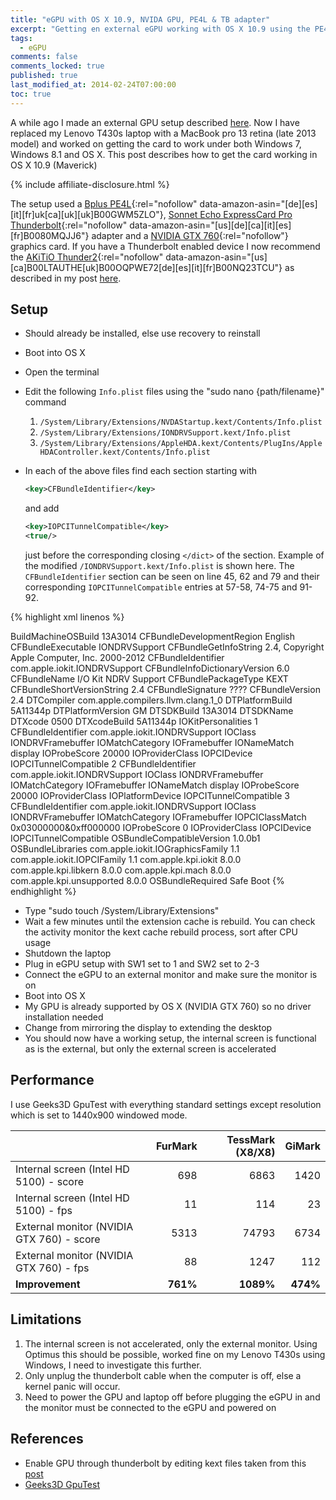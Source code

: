 ```yaml
---
title: "eGPU with OS X 10.9, NVIDA GPU, PE4L & TB adapter"
excerpt: "Getting en external eGPU working with OS X 10.9 using the PE4L with Sonnet adapter."
tags:
  - eGPU
comments: false
comments_locked: true
published: true
last_modified_at: 2014-02-24T07:00:00
toc: true
---
```

A while ago I made an external GPU setup described [here](/projects/external-graphics-card-experiment-part-1/). Now I have replaced my Lenovo T430s laptop with a MacBook pro 13 retina (late 2013 model) and worked on getting the card to work under both Windows 7, Windows 8.1 and OS X. This post describes how to get the card working in OS X 10.9 (Maverick)

{% include affiliate-disclosure.html %}

The setup used a [Bplus PE4L](https://www.amazon.com/dp/B00GWM5ZLO/){:rel="nofollow" data-amazon-asin="[de][es][it][fr]uk[ca][uk][uk]B00GWM5ZLO"}, [Sonnet Echo ExpressCard Pro Thunderbolt](https://www.amazon.com/dp/B0080MQJJ6/){:rel="nofollow" data-amazon-asin="[us][de][ca][it][es][fr]B0080MQJJ6"} adapter and a [NVIDIA GTX 760](https://www.amazon.com/s/ref=nb_sb_noss_2?url=search-alias%3Daps&field-keywords=NVIDIA+GTX+760){:rel="nofollow"} graphics card.
If you have a Thunderbolt enabled device I now recommend the [AKiTiO Thunder2](https://www.amazon.com/dp/B00LTAUTHE/){:rel="nofollow" data-amazon-asin="[us][ca]B00LTAUTHE[uk]B00OQPWE72[de][es][it][fr]B00NQ23TCU"} as described in my post [here](/projects/thunderbolt-2-egpu-setup-using-akitio-thunder/).

## Setup

* Should already be installed, else use recovery to reinstall
* Boot into OS X
* Open the terminal
* Edit the following `Info.plist` files using the "sudo nano {path/filename}" command
    1. `/System/Library/Extensions/NVDAStartup.kext/Contents/Info.plist`
    2. `/System/Library/Extensions/IONDRVSupport.kext/Info.plist`
    3. `/System/Library/Extensions/AppleHDA.kext/Contents/PlugIns/AppleHDAController.kext/Contents/Info.plist`
* In each of the above files find each section starting with

   ```xml
   <key>CFBundleIdentifier</key>
   ```

   and add

   ```xml
   <key>IOPCITunnelCompatible</key>
   <true/>
   ```

   just before the corresponding closing `</dict>` of the section. Example of the modified `/IONDRVSupport.kext/Info.plist` is shown here. The `CFBundleIdentifier` section can be seen on line 45, 62 and 79 and their corresponding `IOPCITunnelCompatible` entries at 57-58, 74-75 and 91-92.

{% highlight xml linenos %}
<?xml version="1.0" encoding="UTF-8"?>
<!DOCTYPE plist PUBLIC "-//Apple//DTD PLIST 1.0//EN" "http://www.apple.com/DTDs/PropertyList-1.0.dtd">
<plist version="1.0">
<dict>
  <key>BuildMachineOSBuild</key>
  <string>13A3014</string>
  <key>CFBundleDevelopmentRegion</key>
  <string>English</string>
  <key>CFBundleExecutable</key>
  <string>IONDRVSupport</string>
  <key>CFBundleGetInfoString</key>
  <string>2.4, Copyright Apple Computer, Inc. 2000-2012</string>
  <key>CFBundleIdentifier</key>
  <string>com.apple.iokit.IONDRVSupport</string>
  <key>CFBundleInfoDictionaryVersion</key>
  <string>6.0</string>
  <key>CFBundleName</key>
  <string>I/O Kit NDRV Support</string>
  <key>CFBundlePackageType</key>
  <string>KEXT</string>
  <key>CFBundleShortVersionString</key>
  <string>2.4</string>
  <key>CFBundleSignature</key>
  <string>????</string>
  <key>CFBundleVersion</key>
  <string>2.4</string>
  <key>DTCompiler</key>
  <string>com.apple.compilers.llvm.clang.1_0</string>
  <key>DTPlatformBuild</key>
  <string>5A11344p</string>
  <key>DTPlatformVersion</key>
  <string>GM</string>
  <key>DTSDKBuild</key>
  <string>13A3014</string>
  <key>DTSDKName</key>
  <string></string>
  <key>DTXcode</key>
  <string>0500</string>
  <key>DTXcodeBuild</key>
  <string>5A11344p</string>
  <key>IOKitPersonalities</key>
  <dict>
    <key>1</key>
    <dict>
      <key>CFBundleIdentifier</key>
      <string>com.apple.iokit.IONDRVSupport</string>
      <key>IOClass</key>
      <string>IONDRVFramebuffer</string>
      <key>IOMatchCategory</key>
      <string>IOFramebuffer</string>
      <key>IONameMatch</key>
      <string>display</string>
      <key>IOProbeScore</key>
      <integer>20000</integer>
      <key>IOProviderClass</key>
      <string>IOPCIDevice</string>
      <key>IOPCITunnelCompatible</key>
      <true/>
    </dict>
    <key>2</key>
    <dict>
      <key>CFBundleIdentifier</key>
      <string>com.apple.iokit.IONDRVSupport</string>
      <key>IOClass</key>
      <string>IONDRVFramebuffer</string>
      <key>IOMatchCategory</key>
      <string>IOFramebuffer</string>
      <key>IONameMatch</key>
      <string>display</string>
      <key>IOProbeScore</key>
      <integer>20000</integer>
      <key>IOProviderClass</key>
      <string>IOPlatformDevice</string>
      <key>IOPCITunnelCompatible</key>
      <true/>
    </dict>
    <key>3</key>
    <dict>
      <key>CFBundleIdentifier</key>
      <string>com.apple.iokit.IONDRVSupport</string>
      <key>IOClass</key>
      <string>IONDRVFramebuffer</string>
      <key>IOMatchCategory</key>
      <string>IOFramebuffer</string>
      <key>IOPCIClassMatch</key>
      <string>0x03000000&amp;0xff000000</string>
      <key>IOProbeScore</key>
      <integer>0</integer>
      <key>IOProviderClass</key>
      <string>IOPCIDevice</string>
      <key>IOPCITunnelCompatible</key>
      <true/>
    </dict>
  </dict>
  <key>OSBundleCompatibleVersion</key>
  <string>1.0.0b1</string>
  <key>OSBundleLibraries</key>
  <dict>
    <key>com.apple.iokit.IOGraphicsFamily</key>
    <string>1.1</string>
    <key>com.apple.iokit.IOPCIFamily</key>
    <string>1.1</string>
    <key>com.apple.kpi.iokit</key>
    <string>8.0.0</string>
    <key>com.apple.kpi.libkern</key>
    <string>8.0.0</string>
    <key>com.apple.kpi.mach</key>
    <string>8.0.0</string>
    <key>com.apple.kpi.unsupported</key>
    <string>8.0.0</string>
  </dict>
  <key>OSBundleRequired</key>
  <string>Safe Boot</string>
</dict>
</plist>{% endhighlight %}

* Type "sudo touch /System/Library/Extensions"
* Wait a few minutes until the extension cache is rebuild. You can check the activity monitor the kext cache rebuild process, sort after CPU usage
* Shutdown the laptop
* Plug in eGPU setup with SW1 set to 1 and SW2 set to 2-3
* Connect the eGPU to an external monitor and make sure the monitor is on
* Boot into OS X
* My GPU is already supported by OS X (NVIDIA GTX 760) so no driver installation needed
* Change from mirroring the display to extending the desktop
* You should now have a working setup, the internal screen is functional as is the external, but only the external screen is accelerated

## Performance
I use Geeks3D GpuTest with everything standard settings except resolution which is set to 1440x900 windowed mode.

| |FurMark|TessMark (X8/X8)|GiMark|
|---|---:|---:|---:|
|Internal screen (Intel HD 5100) - score|698|6863|1420|
|Internal screen (Intel HD 5100) - fps|11|114|23|
|External monitor (NVIDIA GTX 760) - score|5313|74793|6734|
|External monitor (NVIDIA GTX 760) - fps|88|1247|112|
|**Improvement**|**761%**|**1089%**|**474%**|

## Limitations

1. The internal screen is not accelerated, only the external monitor. Using Optimus this should be possible, worked fine on my Lenovo T430s using Windows, I need to investigate this further.
2. Only unplug the thunderbolt cable when the computer is off, else a kernel panic will occur.
3. Need to power the GPU and laptop off before plugging the eGPU in and the monitor must be connected to the eGPU and powered on

## References

* Enable GPU through thunderbolt by editing kext files taken from this [post](http://www.journaldulapin.com/2013/08/24/a-thunderbolt-gpu-on-a-mac-how-to/)
* [Geeks3D GpuTest](http://www.geeks3d.com/gputest/)
